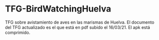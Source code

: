 # TFG-BirdWatchingHuelva
TFG sobre avistamiento de aves en las marismas de Huelva.
El documento del TFG actualizado es el que está en pdf subido el 16/03/21.
El apk está comprimido.
